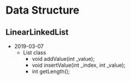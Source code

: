 # Data Structure

## LinearLinkedList
- 2019-03-07
  - List class
    - void addValue(int _value);<br>
    - void insertValue(int _index, int _value);<br>
    - int getLength();

